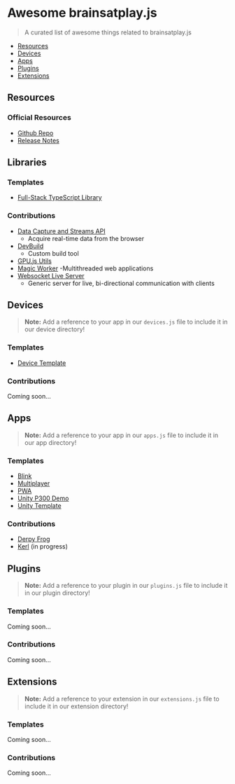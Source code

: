 # Awesome brainsatplay.js
> A curated list of awesome things related to brainsatplay.js

- [Resources](#resources)
- [Devices](#devices)
- [Apps](#apps)
- [Plugins](#plugins)
- [Extensions](#extensions)

## Resources
### Official Resources
- [Github Repo](https://github.com/brainsatplay/brainsatplay)
- [Release Notes](https://github.com/brainsatplay/brainsatplay/releases)

## Libraries
### Templates
- [Full-Stack TypeScript Library](https://github.com/brainsatplay/library)

### Contributions
- [Data Capture and Streams API](https://github.com/brainsatplay/datastreams-api)
    - Acquire real-time data from the browser
- [DevBuild](https://github.com/brainsatplay/dev-build)
    - Custom build tool
- [GPU.js Utils](https://github.com/brainsatplay/gpujsutils)
- [Magic Worker](https://github.com/brainsatplay/MagicWorker)
    -Multithreaded web applications
- [Websocket Live Server](https://github.com/brainsatplay/websocketliveserver)
    - Generic server for live, bi-directional communication with clients
## Devices

> **Note:** Add a reference to your app in our `devices.js` file to include it in our device directory!

### Templates
- [Device Template](https://github.com/brainsatplay/device)

### Contributions
Coming soon...


## Apps
> **Note:** Add a reference to your app in our `apps.js` file to include it in our app directory!
### Templates
- [Blink](https://github.com/brainsatplay/blink)
- [Multiplayer](https://github.com/brainsatplay/multiplayer)
- [PWA](https://github.com/brainsatplay/pwa)
- [Unity P300 Demo](https://github.com/brainsatplay/unity-p300)
- [Unity Template](https://github.com/brainsatplay/unity)

### Contributions
- [Derpy Frog](https://github.com/autumnauriel/FrogGame)
- [Kerl](https://github.com/ben-baqa/Kerl-Applet) (in progress)

## Plugins
> **Note:** Add a reference to your plugin in our `plugins.js` file to include it in our plugin directory!

### Templates
Coming soon...

### Contributions
Coming soon...

## Extensions
> **Note:** Add a reference to your extension in our `extensions.js` file to include it in our extension directory!

### Templates
Coming soon...

### Contributions
Coming soon...
